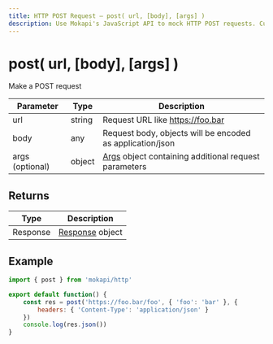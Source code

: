 ```yaml
---
title: HTTP POST Request – post( url, [body], [args] )
description: Use Mokapi's JavaScript API to mock HTTP POST requests. Customize responses, handle request data, and simulate APIs for testing and development.
---
```

# post( url, [body], [args] )

Make a POST request

| Parameter       | Type   | Description                                                                                      |
|-----------------|--------|--------------------------------------------------------------------------------------------------|
| url             | string | Request URL like https://foo.bar                                                                 |
| body            | any    | Request body, objects will be encoded as application/json                                        |
| args (optional) | object | [Args](/docs/javascript-api/mokapi-http/args.md) object containing additional request parameters |

## Returns

| Type     | Description                                                         |
|----------|---------------------------------------------------------------------|
| Response | [Response](/docs/javascript-api/mokapi-http/httpresponse.md) object |

## Example

```javascript
import { post } from 'mokapi/http'

export default function() {
    const res = post('https://foo.bar/foo', { 'foo': 'bar' }, {
        headers: { 'Content-Type': 'application/json' }
    })
    console.log(res.json())
}
```